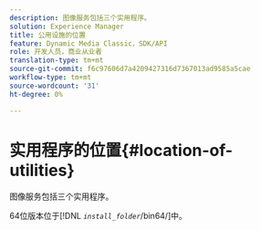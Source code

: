 ```yaml
---
description: 图像服务包括三个实用程序。
solution: Experience Manager
title: 公用设施的位置
feature: Dynamic Media Classic，SDK/API
role: 开发人员，商业从业者
translation-type: tm+mt
source-git-commit: f6c97606d7a4209427316d7367013ad9585a5cae
workflow-type: tm+mt
source-wordcount: '31'
ht-degree: 0%

---
```



# 实用程序的位置{#location-of-utilities}

图像服务包括三个实用程序。

64位版本位于&#x200B;[!DNL *`install_folder`*/bin64/]中。
